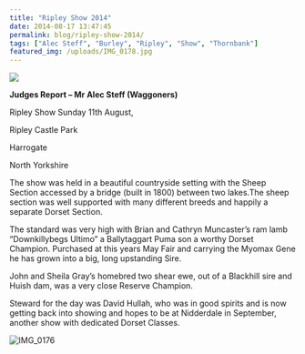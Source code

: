 ```yaml
---
title: "Ripley Show 2014"
date: 2014-08-17 13:47:45
permalink: blog/ripley-show-2014/
tags: ["Alec Steff", "Burley", "Ripley", "Show", "Thornbank"]
featured_img: /uploads/IMG_0178.jpg
---
```


![](/uploads/IMG_0178.jpg)

**Judges Report – Mr Alec Steff (Waggoners)**

Ripley Show Sunday 11th August,

Ripley Castle Park

Harrogate

North Yorkshire

The show was held in a beautiful countryside setting with the Sheep Section accessed by a bridge (built in 1800) between two lakes.The sheep section was well supported with many different breeds and happily a separate Dorset Section.

The standard was very high with Brian and Cathryn Muncaster’s ram lamb “Downkillybegs Ultimo” a Ballytaggart Puma son a worthy Dorset Champion. Purchased at this years May Fair and carrying the Myomax Gene he has grown into a big, long upstanding Sire.

John and Sheila Gray’s homebred two shear ewe, out of a Blackhill sire and Huish dam, was a very close Reserve Champion.

Steward for the day was David Hullah, who was in good spirits and is now getting back into showing and hopes to be at Nidderdale in September, another show with dedicated Dorset Classes.

![IMG_0176](/uploads/IMG_0176.jpg)
